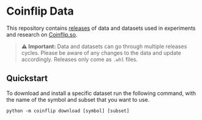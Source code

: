 # Coinflip Data
This repository contains [releases](https://github.com/patrickstolc/coinflip-data/releases) of data and datasets used in experiments and research on [Coinflip.so](https://coinflip.so).

> __⚠️ Important:__ Data and datasets can go through multiple releases cycles. Please be aware of any changes to the data and update accordingly. Releases only come as `.whl` files.

## Quickstart
To download and install a specific dataset run the following command, with the name of the symbol and subset that you want to use.
```
python -m coinflip download [symbol] [subset]
```
